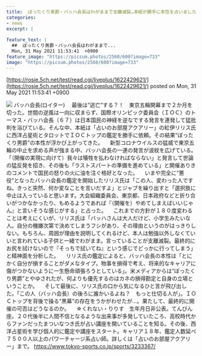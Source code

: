 ```yaml
---
title:  ぼったくり男爵・バッハ会長はわがままで支離滅裂…本紙が勝手に本性を占いました  
categories:
- news
excerpt: |
  
feature_text: |
  ##  ぼったくり男爵・バッハ会長はわがままで...
  Mon, 31 May 2021 11:53:41  +0900
feature_image: "https://picsum.photos/2560/600?image=733"
image: "https://picsum.photos/2560/600?image=733"
---
```


[https://rosie.5ch.net/test/read.cgi/liveplus/1622429621/](https://rosie.5ch.net/test/read.cgi/liveplus/1622429621/)
posted on Mon, 31 May 2021 11:53:41  +0900

<!--more-->

![](https://img.tokyo-sports.co.jp/wp-content/uploads/2021/05/c814ffa8f9238b4a2aad266a2ab5a62e-1-450x303.jpg) バッハ会長(ロイター) 　最後は“逃亡”する？！　東京五輪開幕まで２か月を切った。世間の逆風は一向に収まらず、国際オリンピック委員会（ＩＯＣ）のトーマス・バッハ会長（６７）は日本国民の神経を逆なでする発言を連発して猛批判を浴びている。そんな中、本紙は「占いのお部屋アクアリー」の紅伊リリス氏に西洋占星術とタロットでＩＯＣトップの鑑定を勝手に依頼。その結果“ぼったくり男爵”の本性が浮かび上がってきた。 　新型コロナウイルスの猛威で東京五輪の中止を求める声が強まる中、バッハ会長の一連の発言が波紋を広げている。「（開催の実現に向けて）我々は犠牲を払わなければならない」と発言して世論の猛反発を招き、その後も「ラストスパートの準備を進めている」と開催ありきのコメントで国民の怒りの火に油を注ぐ格好となった。 　いまや完全に“悪役”となったバッハ会長の鑑定を開始したリリス氏は「この人、変わった人ですね。きっと突然、何か変なことを言いだすよ」とジャブを繰り出すと「選択肢に中止は入っていると思います。大会組織委員会、東京都、日本政府などと折り合いがつかなかったり、もめるようであれば『（開催を）やめてしまえばいいじゃん』と言いそうな感じがする」と占った。 　これまでの方針が１８０度変わることは考えにくいが、リリス氏は「バッハさんは大人だけど、小学生みたいな人。自分の機嫌次第で決めてしまうフシがあり、その理由というのがはっきりしない。もちろん、周囲が理由を説明してくれるけど、本人は勉強以外しなくていいと言われている子供と一緒でわがまま。言っていることが支離滅裂。最終的にお尻を拭けないので『そっちで拭いてね』という感じでどっかに行ってしまう」と精神面を分析した。 　リリス氏の鑑定によると、バッハ会長の本性は「とにかく自分が損することがダメなタイプ。物事を損得で考え、将来的なキャリアに傷がつかないように一生懸命頑張ろうとしている」。米メディアからは“ぼったくり男爵”とやゆされたが、何よりも優先するのはカネの損得勘定と自身の立場ということか。 　そして最後に、リリス氏の口から気になるひと言が飛び出した。「この人（バッハ会長）の後ろに誰かいるよね？　もっと仕切る人が」。ＩＯＣトップを背後で操る“黒幕”の存在をうかがわせたが…。果たして、最終的に開催の可否はどうなるのか。 　☆くれない・りりす　生年月日非公表。てんびん座。２０代後半に人間不信となるような出来事が多発していたころ、高校時代からファンだったまついなつき氏が占い講座を開いていることを知る。その後、西洋占星術を学び個人的に鑑定や講座をスタート。キャリア１８年、鑑定人数延べ７５００人以上のパワーチャージ系占い師。詳しくは「占いのお部屋アクアリー」まで。 https://www.tokyo-sports.co.jp/sports/3233367/

